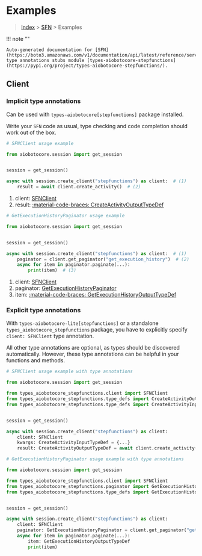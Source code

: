 # Examples

> [Index](../README.md) > [SFN](./README.md) > Examples

!!! note ""

    Auto-generated documentation for [SFN](https://boto3.amazonaws.com/v1/documentation/api/latest/reference/services/stepfunctions.html#sfn)
    type annotations stubs module [types-aiobotocore-stepfunctions](https://pypi.org/project/types-aiobotocore-stepfunctions/).

## Client

### Implicit type annotations

Can be used with `types-aiobotocore[stepfunctions]` package installed.

Write your `SFN` code as usual,
type checking and code completion should work out of the box.



```python
# SFNClient usage example

from aiobotocore.session import get_session


session = get_session()

async with session.create_client("stepfunctions") as client:  # (1)
    result = await client.create_activity()  # (2)
```

1. client: [SFNClient](./client.md)
2. result: [:material-code-braces: CreateActivityOutputTypeDef](./type_defs.md#createactivityoutputtypedef) 



```python
# GetExecutionHistoryPaginator usage example

from aiobotocore.session import get_session


session = get_session()

async with session.create_client("stepfunctions") as client:  # (1)
    paginator = client.get_paginator("get_execution_history")  # (2)
    async for item in paginator.paginate(...):
        print(item)  # (3)
```

1. client: [SFNClient](./client.md)
2. paginator: [GetExecutionHistoryPaginator](./paginators.md#getexecutionhistorypaginator)
3. item: [:material-code-braces: GetExecutionHistoryOutputTypeDef](./type_defs.md#getexecutionhistoryoutputtypedef) 




### Explicit type annotations

With `types-aiobotocore-lite[stepfunctions]`
or a standalone `types_aiobotocore_stepfunctions` package, you have to explicitly specify
`client: SFNClient` type annotation.

All other type annotations are optional, as types should be discovered automatically.
However, these type annotations can be helpful in your functions and methods.


```python
# SFNClient usage example with type annotations

from aiobotocore.session import get_session

from types_aiobotocore_stepfunctions.client import SFNClient
from types_aiobotocore_stepfunctions.type_defs import CreateActivityOutputTypeDef
from types_aiobotocore_stepfunctions.type_defs import CreateActivityInputTypeDef


session = get_session()

async with session.create_client("stepfunctions") as client:
    client: SFNClient
    kwargs: CreateActivityInputTypeDef = {...}
    result: CreateActivityOutputTypeDef = await client.create_activity(**kwargs)
```



```python
# GetExecutionHistoryPaginator usage example with type annotations

from aiobotocore.session import get_session

from types_aiobotocore_stepfunctions.client import SFNClient
from types_aiobotocore_stepfunctions.paginator import GetExecutionHistoryPaginator
from types_aiobotocore_stepfunctions.type_defs import GetExecutionHistoryOutputTypeDef


session = get_session()

async with session.create_client("stepfunctions") as client:
    client: SFNClient
    paginator: GetExecutionHistoryPaginator = client.get_paginator("get_execution_history")
    async for item in paginator.paginate(...):
        item: GetExecutionHistoryOutputTypeDef
        print(item)
```


